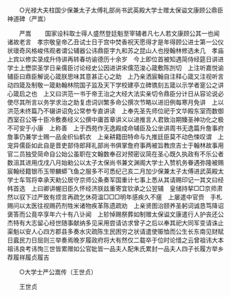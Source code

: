 <!-- { "loadSidebar": true } -->

　　○光禄大夫柱国少保兼太子太傅礼部尚书武英殿大学士赠太保谥文康顾公鼎臣神道碑（严嵩） 

　　严嵩 
　　国家设科取士得人盛然登廷魁至宰辅者凡七人若文康顾公其一也闻诸故老言　孝宗敬皇帝乙丑试士日于宫中焚香祝天愿得才是年得顾公进士第一公仪状瓌奇风格峻伟观者谓公辅器公讳鼎臣字九和苏之昆山人也授翰林修选未几　孝庙上宾以修实录成升侍讲再转春坊谕德历十余岁　今上即位首被知遇简侍经筵日讲进学士上懋崇圣学日亲儒臣讨论经史公因进讲宋儒范浚心箴敷陈剀切　上注听嘉悦谕辅臣曰鼎臣解说心箴朕思味其意甚正心之助　上乃亲洒宸翰自注释心箴又注视听言动四箴及制敬一箴勑翰林院国子监及天下学校建亭立碑镌刻五箴以示学者寔公之讲心箴启之也　上又曰洪范一书于帝王治之大经大法实亲切令鼎臣分计日从容论说必使尽其所言以务学求治之助复虑词训繁多命公撰次节略以进旧例每寒月免讲　上以洪范未终篇乃不辍讲诏免公常参专直讲读　上奉先圣先师位祀于文华殿东室而数御西室召公等十臣冷敷奏经义公撰中庸首章讲义以进推言人君致治期臻圣神功化之极不可安于小康　上称善　上于西苑作无逸殿成命辅臣及公坐讲周书无逸篇升詹事府詹事仍兼学士赐一品金织仙鹤衣　上亲耕籍田特命与九推廷臣莫不动色悚叹谓　上宠异儒臣如此自是晋吏部侍郎拜礼部尚书俱掌詹府事两被旨教庶吉士于翰林故事用官二员独受简命自公始公虽职在文翰数奉召对预密议简在圣心既久执政有不乐公者数沮其进用戊戌八月始勑公以太子太保尚书兼文渊阁大学士入赞机务眷遇弥隆被赐宸翰经籍银币玉带麟蟒飞鱼之服多不可悉纪己亥二月加少保兼太子太傅进武英殿太学士车驾将幸承天勑公居守京师公条奏军国重计七事上悉从其请赐印记一其文曰经帏首选　上曰卿讲幄旧臣久怀经济朕兹重寄宜钦承之公翌辅　皇储持挈□□京师肃然以驭下过严致有烦言再疏乞休荷温□□□明年感疾久不瘥　上屡遣中官赍　手札赐问以太医往视赐药剂牲米诸物疾革陈遗疏劝　上亲贤图治颐养圣躬词诚恳笃降诏褒答而公竟卒享年六十有八讣闻　上轸悼赐祭葬如制赠太保谥文康遣行人护丧还公杰特有大志留心经世随事献纳多见采用尝请访求曾子之后以奉其祀大同军变请诛止渠魁以安人心四方郡县多奏水灾疏陈生民困穷之状请遣使赈恤而公生长东南见财赋日蠧民力日屈则三举奏焉晚岁履政府将大有然仅二载卒于位时论惜之云曾祖讳大本祖讳良考讳恂三世皆累赠如公官妣皆一品夫人配朱氏累封一品夫人四子长履方举乡荐履祥履贞履吉 

　　○大学士严公嵩传（王世贞） 

　　王世贞 
